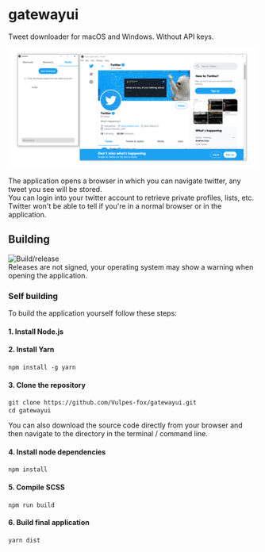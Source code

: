# gatewayui
Tweet downloader for macOS and Windows. Without API keys.<br>

![Interface](/images/interface.png)

The application opens a browser in which you can navigate twitter, any tweet you see will be stored.<br>
You can login into your twitter account to retrieve private profiles, lists, etc.
Twitter won't be able to tell if you're in a normal browser or in the application.

## Building
![Build/release](https://github.com/Vulpes-fox/gatewayui/workflows/Build/release/badge.svg)<br>
Releases are not signed, your operating system may show a warning when opening the application.

### Self building
To build the application yourself follow these steps:
#### 1. Install Node.js
#### 2. Install Yarn
```
npm install -g yarn
```
#### 3. Clone the repository
```
git clone https://github.com/Vulpes-fox/gatewayui.git
cd gatewayui
```
You can also download the source code directly from your browser and then navigate to the directory in the terminal / command line.
#### 4. Install node dependencies
```
npm install
```
#### 5. Compile SCSS
```
npm run build
```
#### 6. Build final application
```
yarn dist
```
